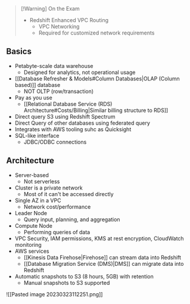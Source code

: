 >[!Warning] On the Exam
> - Redshift Enhanced VPC Routing
> 	- VPC Networking
> 	- Required for customized network requirements

## Basics

- Petabyte-scale data warehouse
	- Designed for analytics, not operational usage
- [[Database Refresher & Models#Column Databases|OLAP (Column based)]] database
	- NOT OLTP (row/transaction)
- Pay as you use
	- [[Relational Database Service (RDS) Architecture#Costs/Billing|Similar billing structure to RDS]]
- Direct query S3 using Redshift Spectrum
- Direct Query of other databases using federated query
- Integrates with AWS tooling suhc as Quicksight
- SQL-like interface
	- JDBC/ODBC connections

## Architecture

- Server-based
	- Not serverless
- Cluster is a private network
	- Most of it can't be accessed directly
- Single AZ in a VPC
	- Network cost/performance
- Leader Node
	- Query input, planning, and aggregation
- Compute Node
	- Performing queries of data
- VPC Security, IAM permissions, KMS at rest encryption, CloudWatch monitoring
- AWS services
	- [[Kinesis Data Firehose|Firehose]] can stream data into Redshift
	- [[Database Migration Service (DMS)|DMS]] can migrate data into Redshift
- Automatic snapshots to S3 (8 hours, 5GB) with retention
	- Manual snapshots to S3 supported

![[Pasted image 20230323112251.png]]